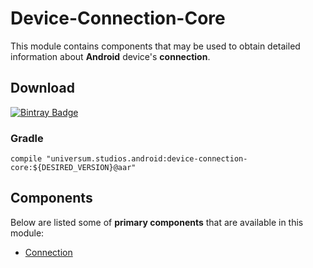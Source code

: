 Device-Connection-Core
===============

This module contains components that may be used to obtain detailed information about **Android** 
device's **connection**.

## Download ##
[![Bintray Badge](https://api.bintray.com/packages/universum-studios/android/universum.studios.android%3Adevice/images/download.svg)](https://bintray.com/universum-studios/android/universum.studios.android%3Adevice/_latestVersion)

### Gradle ###

    compile "universum.studios.android:device-connection-core:${DESIRED_VERSION}@aar"

## Components ##

Below are listed some of **primary components** that are available in this module:

- [Connection](https://github.com/universum-studios/android_device/tree/master/library-connection-core/src/main/java/universum/studios/android/device/connection/Connection.java)

